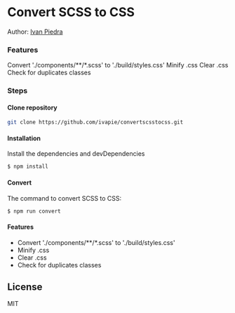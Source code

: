 # Convert SCSS to CSS
Author: [Ivan Piedra](https://twitter.com/ivapie)

### Features

Convert './components/**/*.scss' to './build/styles.css'
Minify .css
Clear .css
Check for duplicates classes

### Steps

#### Clone repository

```sh
git clone https://github.com/ivapie/convertscsstocss.git
```

#### Installation

Install the dependencies and devDependencies

```sh
$ npm install
```

#### Convert

The command to convert SCSS to CSS:

```sh
$ npm run convert
```
	
#### Features

- Convert './components/\*\*/\*.scss' to './build/styles.css'
- Minify .css
- Clear .css
- Check for duplicates classes



License
----

MIT
